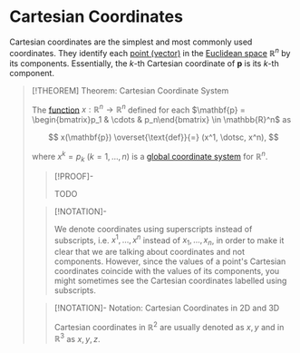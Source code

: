 # Cartesian Coordinates

Cartesian coordinates are the simplest and most commonly used coordinates. They identify each [point (vector)](../../Points%20and%20Vectors/Points%20vs%20Vectors.md) in the [Euclidean space](../Euclidean%20Space.md) $\mathbb{R}^n$ by its components. Essentially, the $k$-th Cartesian coordinate of $\mathbf{p}$ is its $k$-th component.

>[!THEOREM] Theorem: Cartesian Coordinate System
>
>The [function](../../../../Analysis/Real%20Analysis/Multivariate%20Real%20Analysis/Vector%20Fields/Real%20Vector%20Field.md) $x: \mathbb{R}^n \to \mathbb{R}^n$ defined for each $\mathbf{p} = \begin{bmatrix}p_1 & \cdots & p_n\end{bmatrix} \in \mathbb{R}^n$ as
>
>$$
>x(\mathbf{p}) \overset{\text{def}}{=} (x^1, \dotsc, x^n),
>$$
>
>where $x^k = p_k$ ($k = 1, \dotsc, n$) is a [global coordinate system](../../../Manifolds/Coordinates/Global%20Coordinate%20System.md) for $\mathbb{R}^n$.
>
>>[!PROOF]-
>>
>>TODO
>>
>
>>[!NOTATION]-
>>
>>We denote coordinates using superscripts instead of subscripts, i.e. $x^1, \dotsc, x^n$ instead of $x_1, \dotsc, x_n$, in order to make it clear that we are talking about coordinates and not components. However, since the values of a point's Cartesian coordinates coincide with the values of its components, you might sometimes see the Cartesian coordinates labelled using subscripts.
>>
>
>>[!NOTATION]- Notation: Cartesian Coordinates in 2D and 3D
>>
>>Cartesian coordinates in $\mathbb{R}^2$ are usually denoted as $x,y$ and in $\mathbb{R}^3$ as $x,y,z$.
>>
>


